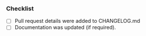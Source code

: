 
### Checklist
- [ ] Pull request details were added to CHANGELOG.md
- [ ] Documentation was updated (if required).
